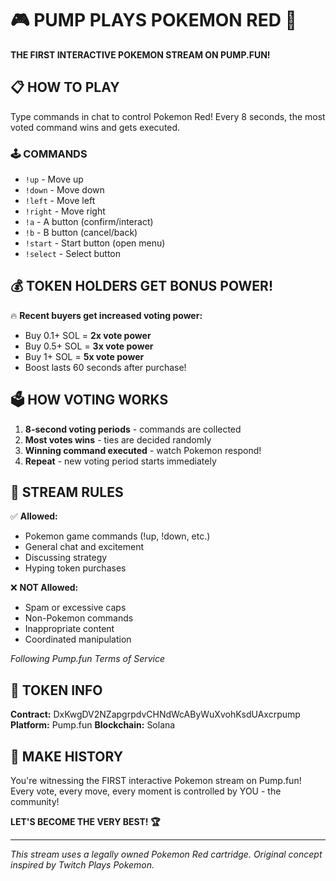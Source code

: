 # 🎮 PUMP PLAYS POKEMON RED 🚀

**THE FIRST INTERACTIVE POKEMON STREAM ON PUMP.FUN!**

## 📋 HOW TO PLAY

Type commands in chat to control Pokemon Red! Every 8 seconds, the most voted command wins and gets executed.

### 🕹️ COMMANDS
- `!up` - Move up
- `!down` - Move down  
- `!left` - Move left
- `!right` - Move right
- `!a` - A button (confirm/interact)
- `!b` - B button (cancel/back)
- `!start` - Start button (open menu)
- `!select` - Select button

## 💰 TOKEN HOLDERS GET BONUS POWER!

🔥 **Recent buyers get increased voting power:**
- Buy 0.1+ SOL = **2x vote power**
- Buy 0.5+ SOL = **3x vote power** 
- Buy 1+ SOL = **5x vote power**
- Boost lasts 60 seconds after purchase!

## 🗳️ HOW VOTING WORKS

1. **8-second voting periods** - commands are collected
2. **Most votes wins** - ties are decided randomly
3. **Winning command executed** - watch Pokemon respond!
4. **Repeat** - new voting period starts immediately

## 🎯 STREAM RULES

✅ **Allowed:**
- Pokemon game commands (!up, !down, etc.)
- General chat and excitement
- Discussing strategy
- Hyping token purchases

❌ **NOT Allowed:**
- Spam or excessive caps
- Non-Pokemon commands
- Inappropriate content
- Coordinated manipulation

*Following Pump.fun Terms of Service*

## 🚀 TOKEN INFO

**Contract:** DxKwgDV2NZapgrpdvCHNdWcAByWuXvohKsdUAxcrpump
**Platform:** Pump.fun
**Blockchain:** Solana

## 🎉 MAKE HISTORY

You're witnessing the FIRST interactive Pokemon stream on Pump.fun! Every vote, every move, every moment is controlled by YOU - the community!

**LET'S BECOME THE VERY BEST! 🏆**

---

*This stream uses a legally owned Pokemon Red cartridge. Original concept inspired by Twitch Plays Pokemon.*
